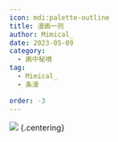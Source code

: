 ```yaml
---
icon: mdi:palette-outline
title: 漫画一则
author: Mimical_
date: 2023-05-09
category:
  - 画中秘境
tag:
  - Mimical_
  - 条漫

order: -3
---
```


![](./res/comic/comic1.webp) {.centering}

<FakeAds />